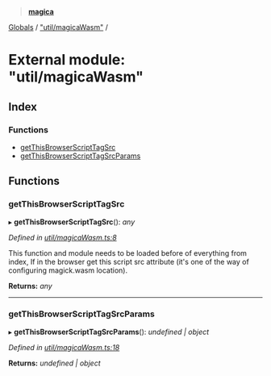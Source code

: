 > **[magica](../README.md)**

[Globals](../README.md) / ["util/magicaWasm"](_util_magicawasm_.md) /

# External module: "util/magicaWasm"

## Index

### Functions

* [getThisBrowserScriptTagSrc](_util_magicawasm_.md#getthisbrowserscripttagsrc)
* [getThisBrowserScriptTagSrcParams](_util_magicawasm_.md#getthisbrowserscripttagsrcparams)

## Functions

###  getThisBrowserScriptTagSrc

▸ **getThisBrowserScriptTagSrc**(): *any*

*Defined in [util/magicaWasm.ts:8](https://github.com/cancerberoSgx/magica/blob/bfeda69/src/util/magicaWasm.ts#L8)*

This function and module needs to be loaded before of everything from index,  If in the browser get this script src attribute (it's one of the way of configuring magick.wasm location).

**Returns:** *any*

___

###  getThisBrowserScriptTagSrcParams

▸ **getThisBrowserScriptTagSrcParams**(): *undefined | object*

*Defined in [util/magicaWasm.ts:18](https://github.com/cancerberoSgx/magica/blob/bfeda69/src/util/magicaWasm.ts#L18)*

**Returns:** *undefined | object*